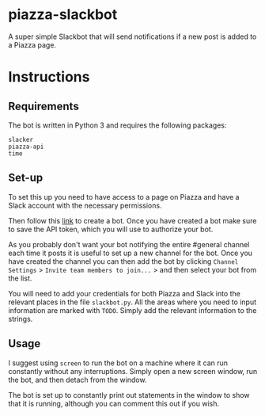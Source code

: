# piazza-slackbot
A super simple Slackbot that will send notifications if a new post is added to a Piazza page.

# Instructions

## Requirements
The bot is written in Python 3 and requires the following packages:
```
slacker
piazza-api
time
```

## Set-up
To set this up you need to have access to a page on Piazza and have a Slack account with the necessary permissions.

Then follow this [link](https://my.slack.com/services/new/bot) to create a bot. Once you have created a bot make sure to save the API token, which you will use to authorize your bot.

As you probably don't want your bot notifying the entire #general channel each time it posts it is useful to set up a new channel for the bot. Once you have created the channel you can then add the bot by clicking `Channel Settings` > `Invite team members to join...` > and then select your bot from the list.

You will need to add your credentials for both Piazza and Slack into the relevant places in the file `slackbot.py`. All the areas where you need to input information are marked with `TODO`. Simply add the relevant information to the strings.

## Usage
I suggest using `screen` to run the bot on a machine where it can run constantly without any interruptions. Simply open a new screen window, run the bot, and then detach from the window.

The bot is set up to constantly print out statements in the window to show that it is running, although you can comment this out if you wish.
